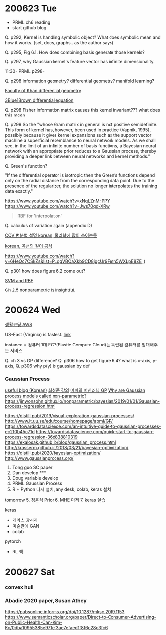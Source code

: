 # 200623 Tue

- PRML ch6 reading
- start github blog

Q. p292, Kernel is handling symbolic object? What does symbolic mean and how it works. (set, docs, graphs.. as the author says)

Q. p295, Fig 6.1. How does combining basis generate those kernels?

Q. p297, why Gaussian kernel's feature vector has infinite dimensionality.


11:30- PRML p298-

Q. p298 information geometry? differential geometry? manifold learning?

[Faculty of Khan differential geometry](https://www.youtube.com/channel/UCGDanWUzNMbIV11lcNi-yBg)

[3Blue1Brown differential equation](https://www.youtube.com/playlist?list=PLZHQObOWTQDNPOjrT6KVlfJuKtYTftqH6)

Q. p298 Fisher information matrix causes this kernel invariant??? what does this mean

Q. p299 So the 
"whose Gram matrix in general is not positive semidefinite. This form of kernel has, however, been used in practice (Vapnik, 1995), possibly because it gives kernel expansions such as the support vector machine a superficial resemblance to neural network models. As we shall see, in the limit of an infinite number of basis functions, a Bayesian neural network with an appropriate prior reduces to a Gaussian process, thereby providing a deeper link between neural networks and kernel methods."

Q. Green's function?

"If the differential operator is isotropic then the Green’s functions depend only on the radial distance from the corresponding data point. Due to the presence of the regularizer, the solution no longer interpolates the training data exactly."

https://www.youtube.com/watch?v=xNqLZnM-PPY
https://www.youtube.com/watch?v=Jws70qd-XRw

> RBF for 'interpolation'

Q. calculus of variation again (appendix D)

[COV 변분법 설명 korean, 물리학에 많이 쓰이는듯](https://www.youtube.com/watch?v=OcRB6omfy9c)

[korean, 곡선의 길이 공식](https://blog.naver.com/bmw9707121/221695439295)

https://www.youtube.com/watch?v=6HeQc7CSkZs&list=PLdgVBOaXkb9CD8igcUr9Fmn5WXLpE8ZE_)

Q. p301 how does figure 6.2 come out?

[SVM and RBF](https://www.youtube.com/watch?v=Z2_yh2sice8)


Ch 2.5 nonparametric is insightful.


# 200624 Wed

[생활코딩 AWS](https://opentutorials.org/course/2717)

US-East (Virginia) is fastest. [link](https://www.cloudping.info/)

instance = 컴퓨터 1대
EC2(Elastic Compute Cloud)는 독립된 컴퓨터를 임대해주는 서비스


Q. ch 3 vs GP difference?
Q. p306 how to get figure 6.4? what is x-axis, y-axis, 
Q. p306 why p(y) is gaussian by def

### Gaussian Process

[useful blog (Korean)](https://enginius.tistory.com/317)
[최성준 강의](https://www.youtube.com/watch?v=Kgr-BQLVhuA)
[머피의 머신러닝 GP](https://www.slideshare.net/JungkyuLee1/gaussian-processes)
[Why are Gaussian process models called non-parametric?
](https://stats.stackexchange.com/questions/46588/why-are-gaussian-process-models-called-non-parametric)
https://jinwonsohn.github.io/nonparametric/bayesian/2019/01/01/Gaussian-process-regression.html

https://distill.pub/2019/visual-exploration-gaussian-processes/
http://www.it.uu.se/edu/course/homepage/apml/GP/
https://towardsdatascience.com/an-intuitive-guide-to-gaussian-processes-ec2f0b45c71d
https://towardsdatascience.com/quick-start-to-gaussian-process-regression-36d838810319
https://ekalosak.github.io/blog/gaussian_process.html
http://krasserm.github.io/2018/03/21/bayesian-optimization/
https://distill.pub/2020/bayesian-optimization/
http://www.gaussianprocess.org/



1. Tong guo SC paper
2. Dan develop ***
3. Doug variable develop
4. PRML Gaussian Process
5. R + Python 다시 설치, any desk, colab, keras 설치

tomorrow
5. 정윤식 Prior
6. MHE 마저
7. keras 실습


keras
- 케라스 창시자
- 미술관에 GAN
- colab

pytorch
- RL 책

# 200627 Sat

### convex hull
### Abadie 2020 paper, Susan Athey

https://pubsonline.informs.org/doi/10.1287/mksc.2019.1153
https://www.semanticscholar.org/paper/Direct-to-Consumer-Advertising-on-Public-Health-Can-Kim-Kc/0dba10955385e971ef3ae7efaed1f8f6c28c3fc6


<!--stackedit_data:
eyJoaXN0b3J5IjpbNzE2MzczMjAzLDUyMTA5NzAzMiwtMTc2MD
Q2NzYwMV19
-->